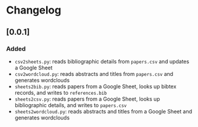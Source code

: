 # Changelog

## [0.0.1]

### Added

- `csv2sheets.py`: reads bibliographic details from `papers.csv` and updates a Google Sheet
- `csv2wordcloud.py`: reads abstracts and titles from `papers.csv` and generates wordclouds
- `sheets2bib.py`: reads papers from a Google Sheet, looks up bibtex records, and writes to `references.bib`
- `sheets2csv.py`: reads papers from a Google Sheet, looks up bibliographic details, and writes to `papers.csv`
- `sheets2wordcloud.py`: reads abstracts and titles from a Google Sheet and generates wordclouds

